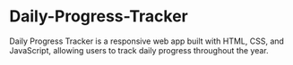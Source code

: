 # Daily-Progress-Tracker
 Daily Progress Tracker is a responsive web app built with HTML, CSS, and JavaScript, allowing users to track daily progress throughout the year.
